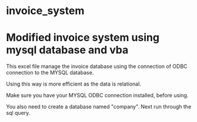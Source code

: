 # invoice_system
<h1> Modified invoice system using mysql database and vba </h1>
<p> This excel file manage the invoice database using the connection of ODBC connection to the MYSQL database.</p>
<p> Using this way is more efficient as the data is relational. </p>
<p> Make sure you have your MYSQL ODBC connection installed, before using. </p>
<p> You also need to create a database named "company". Next run through the sql query.</p>


